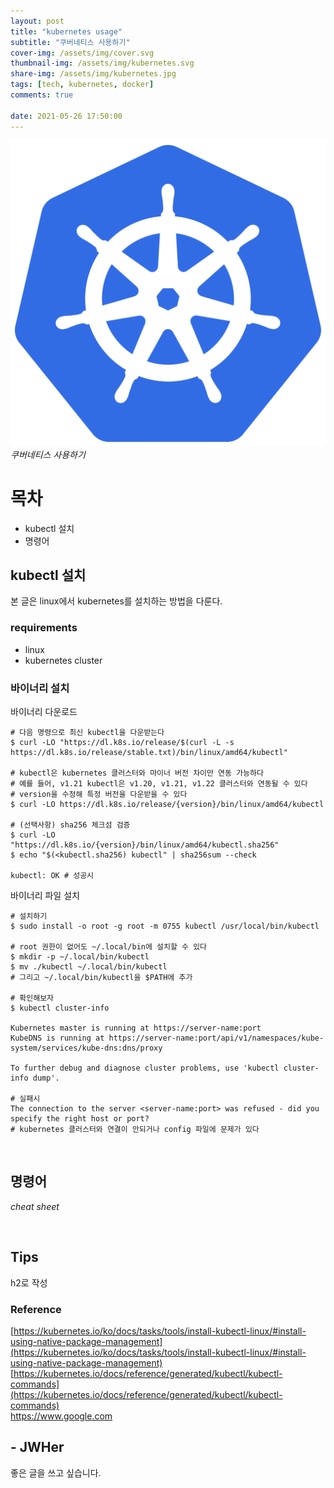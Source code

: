 ```yaml
---
layout: post
title: "kubernetes usage"
subtitle: "쿠버네티스 사용하기"
cover-img: /assets/img/cover.svg
thumbnail-img: /assets/img/kubernetes.svg
share-img: /assets/img/kubernetes.jpg
tags: [tech, kubernetes, docker]
comments: true

date: 2021-05-26 17:50:00 
---
```


<!-- image repository: https://raw.githubusercontent.com/JWHer/jwher.github.io/master/_posts/images/ -->
![Alt](https://raw.githubusercontent.com/JWHer/jwher.github.io/master/assets/img/Kubernetes.svg "kubernetes")  
*쿠버네티스 사용하기*  

# 목차
* kubectl 설치
* 명령어

## kubectl 설치  

본 글은 linux에서 kubernetes를 설치하는 방법을 다룬다.

### requirements

* linux
* kubernetes cluster

### 바이너리 설치

바이너리 다운로드  
```shell
# 다음 명령으로 최신 kubectl을 다운받는다
$ curl -LO "https://dl.k8s.io/release/$(curl -L -s https://dl.k8s.io/release/stable.txt)/bin/linux/amd64/kubectl"

# kubectl은 kubernetes 클러스터와 마이너 버전 차이만 연동 가능하다
# 예를 들어, v1.21 kubectl은 v1.20, v1.21, v1.22 클러스터와 연동될 수 있다
# version을 수정해 특정 버전을 다운받을 수 있다
$ curl -LO https://dl.k8s.io/release/{version}/bin/linux/amd64/kubectl

# (선택사항) sha256 체크섬 검증
$ curl -LO "https://dl.k8s.io/{version}/bin/linux/amd64/kubectl.sha256"
$ echo "$(<kubectl.sha256) kubectl" | sha256sum --check

kubectl: OK # 성공시
```

바이너리 파일 설치  
```shell
# 설치하기
$ sudo install -o root -g root -m 0755 kubectl /usr/local/bin/kubectl

# root 권한이 없어도 ~/.local/bin에 설치할 수 있다
$ mkdir -p ~/.local/bin/kubectl
$ mv ./kubectl ~/.local/bin/kubectl
# 그리고 ~/.local/bin/kubectl을 $PATH에 추가

# 확인해보자
$ kubectl cluster-info

Kubernetes master is running at https://server-name:port
KubeDNS is running at https://server-name:port/api/v1/namespaces/kube-system/services/kube-dns:dns/proxy

To further debug and diagnose cluster problems, use 'kubectl cluster-info dump'.

# 실패시
The connection to the server <server-name:port> was refused - did you specify the right host or port?
# kubernetes 클러스터와 연결이 안되거나 config 파일에 문제가 있다
```
   
<br/>

## 명령어
*cheat sheet*



<br/>

## Tips

h2로 작성

### Reference  
[https://kubernetes.io/ko/docs/tasks/tools/install-kubectl-linux/#install-using-native-package-management](https://kubernetes.io/ko/docs/tasks/tools/install-kubectl-linux/#install-using-native-package-management)
[https://kubernetes.io/docs/reference/generated/kubectl/kubectl-commands](https://kubernetes.io/docs/reference/generated/kubectl/kubectl-commands)  
https://www.google.com


## - JWHer  
좋은 글을 쓰고 싶습니다.

<!-- update log -->
<!--
본문에 추가할 내용을 적는다.
-->